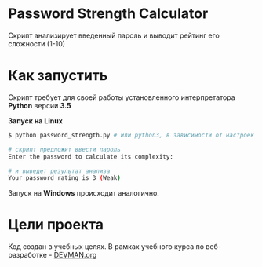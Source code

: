# Password Strength Calculator

Скрипт анализирует введенный пароль и выводит рейтинг его сложности (1-10)

# Как запустить

Скрипт требует для своей работы установленного интерпретатора **Python** версии **3.5**



**Запуск на Linux**

```bash
$ python password_strength.py # или python3, в зависимости от настроек системы

# cкрипт предложит ввести пароль
Enter the password to calculate its complexity:

# и выведет результат анализа
Your password rating is 3 (Weak)
```


Запуск на **Windows** происходит аналогично.

# Цели проекта

Код создан в учебных целях. В рамках учебного курса по веб-разработке - [DEVMAN.org](https://devman.org)
